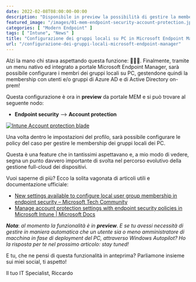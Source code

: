 ```yaml
---
date: 2022-02-08T08:00:00-00:00
description: "Disponibile in preview la possibilità di gestire la membership dei gruppi locali di un PC attraverso Microsoft Endpoint Manager."
featured_image: "/images/01-mem-endpoint-security-account-protection.jpg"
categories: [ "Modern Endpoint" ]
tags: [ "Intune", "News" ]
title: "Configurazione dei gruppi locali su PC in Microsoft Endpoint Manager (preview)"
url: "/configurazione-dei-gruppi-locali-microsoft-endpoint-manager"
---
```

Alzi la mano chi stava aspettando questa funzione: 🙋🏻‍♂️. Finalmente, tramite un menu nativo ed integrato a portale Microsoft Endpoint Manager, sarà possibile configurare i membri dei gruppi locali su PC, gestendone quindi la membership con utenti e/o gruppi di Azure AD e di Active Directory on-prem!

Questa configurazione è ora in **preview** da portale MEM e si può trovare al seguente nodo:

- **Endpoint security** –> **Account protection**

[![Intune Account protection blade](/images/01-mem-endpoint-security-account-protection.jpg)](/images/01-mem-endpoint-security-account-protection.jpg)

Una volta dentro le impostazioni del profilo, sarà possibile configurare le policy del caso per gestire le membership dei gruppi locali dei PC.

Questa è una feature che in tantissimi aspettavano e, a mio modo di vedere, segna un punto davvero importante di svolta nel percorso evolutivo della gestione full-cloud dei dispositivi.

Vuoi saperne di più? Ecco la solita vagonata di articoli utili e documentazione ufficiale:
- [New settings available to configure local user group membership in endpoint security – Microsoft Tech Community](https://techcommunity.microsoft.com/t5/intune-customer-success/new-settings-available-to-configure-local-user-group-membership/ba-p/3093207)
- [Manage account protection settings with endpoint security policies in Microsoft Intune | Microsoft Docs](https://docs.microsoft.com/en-us/mem/intune/protect/endpoint-security-account-protection-policy)

***Nota***: *al momento la funzionalità è in **preview**. E se tu avessi necessità di gestire in maniera automatica che un utente sia o meno amministratore di macchina in fase di deployment del PC, attraverso Windows Autopilot? Ho la risposta per te nel prossimo articolo: stay tuned!*

E tu, che ne pensi di questa funzionalità in anteprima? Parliamone insieme sui miei social, ti aspetto!

Il tuo IT Specialist, Riccardo
